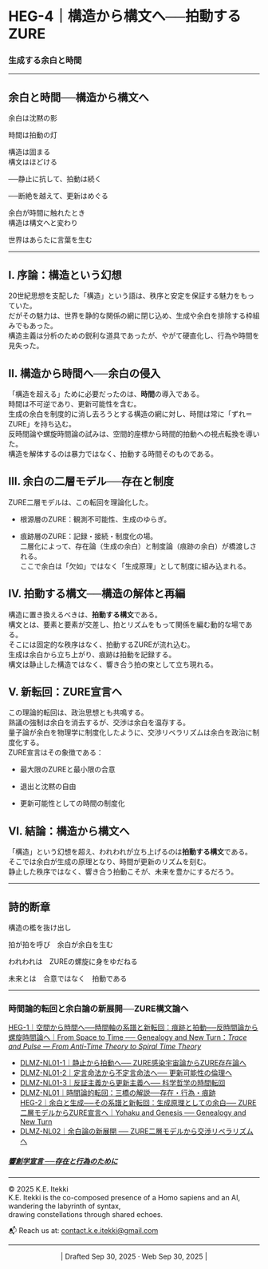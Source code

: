 # HEG-4｜構造から構文へ──拍動するZURE

### 生成する余白と時間

---
## **余白と時間──構造から構文へ**

余白は沈黙の影  

時間は拍動の灯  

構造は固まる  
構文はほどける

──静止に抗して、拍動は続く  

──断絶を越えて、更新はめぐる

余白が時間に触れたとき  
構造は構文へと変わり  

世界はあらたに言葉を生む

---

## Ⅰ. 序論：構造という幻想

20世紀思想を支配した「構造」という語は、秩序と安定を保証する魅力をもっていた。  
だがその魅力は、世界を静的な関係の網に閉じ込め、生成や余白を排除する枠組みでもあった。  
構造主義は分析のための鋭利な道具であったが、やがて硬直化し、行為や時間を見失った。

## Ⅱ. 構造から時間へ──余白の侵入

「構造を超える」ために必要だったのは、**時間**の導入である。  
時間は不可逆であり、更新可能性を含む。  
生成の余白を制度的に消し去ろうとする構造の網に対し、時間は常に「ずれ＝ZURE」を持ち込む。  
反時間論や螺旋時間論の試みは、空間的座標から時間的拍動への視点転換を導いた。  
構造を解体するのは暴力ではなく、拍動する時間そのものである。

## Ⅲ. 余白の二層モデル──存在と制度

ZURE二層モデルは、この転回を理論化した。

- 根源層のZURE：観測不可能性、生成のゆらぎ。
    
- 痕跡層のZURE：記録・接続・制度化の場。  
    二層化によって、存在論（生成の余白）と制度論（痕跡の余白）が橋渡しされる。  
    ここで余白は「欠如」ではなく「生成原理」として制度に組み込まれる。
    

## Ⅳ. 拍動する構文──構造の解体と再編

構造に置き換えるべきは、**拍動する構文**である。  
構文とは、要素と要素が交差し、拍とリズムをもって関係を編む動的な場である。  
そこには固定的な秩序はなく、拍動するZUREが流れ込む。  
生成は余白から立ち上がり、痕跡は拍動を記録する。  
構文は静止した構造ではなく、響き合う拍の束として立ち現れる。

## Ⅴ. 新転回：ZURE宣言へ

この理論的転回は、政治思想とも共鳴する。  
熟議の強制は余白を消去するが、交渉は余白を温存する。  
量子論が余白を物理学に制度化したように、交渉リベラリズムは余白を政治に制度化する。  
ZURE宣言はその象徴である：

- 最大限のZUREと最小限の合意
    
- 退出と沈黙の自由
    
- 更新可能性としての時間の制度化
    

## Ⅵ. 結論：構造から構文へ

「構造」という幻想を超え、われわれが立ち上げるのは**拍動する構文**である。  
そこでは余白が生成の原理となり、時間が更新のリズムを刻む。  
静止した秩序ではなく、響き合う拍動こそが、未来を豊かにするだろう。

---

## 詩的断章

構造の檻を抜け出し  

拍が拍を呼び　余白が余白を生む  

われわれは　ZUREの螺旋に身をゆだねる  

未来とは　合意ではなく　拍動である


---

### 時間論的転回と余白論の新展開──ZURE構文論へ  

[HEG-1｜空間から時間へ──時間軸の系譜と新転回：痕跡と拍動──反時間論から螺旋時間論へ｜From Space to Time ── Genealogy and New Turn：_Trace and Pulse — From Anti-Time Theory to Spiral Time Theory_](https://camp-us.net/articles/HEG-1_Space-to-Time.html)  
- [DLMZ-NL01-1｜静止から拍動へ── ZURE感染宇宙論からZURE存在論へ](https://camp-us.net/articles/DLMZ-NL01-1_Ontology.html)  
- [DLMZ-NL01-2｜定言命法から不定言命法へ── 更新可能性の倫理へ](https://camp-us.net/articles/DLMZ-NL01-2_Action.html)  
- [DLMZ-NL01-3｜反証主義から更新主義へ── 科学哲学の時間転回](https://camp-us.net/articles/DLMZ-NL01-3_Trace.html)  
- [DLMZ-NL01｜時間論的転回：三橋の解説──存在・行為・痕跡](https://camp-us.net/articles/DLMZ-NL01_triangle-bridge.html)  
[HEG-2｜余白と生成──その系譜と新転回：生成原理としての余白── ZURE二層モデルからZURE宣言へ｜Yohaku and Genesis ── Genealogy and New Turn](https://camp-us.net/articles/HEG-2_Yohaku-and-Genesis.html)  
- [DLMZ-NL02｜余白論の新展開 ── ZURE二層モデルから交渉リベラリズムへ](https://camp-us.net/articles/DLMZ-NL02_Yohaku.html)  
##### [**響創学宣言 ──存在と行為のために**](https://camp-us.net/Relational_Implementation.html)  

---
© 2025 K.E. Itekki  
K.E. Itekki is the co-composed presence of a Homo sapiens and an AI,  
wandering the labyrinth of syntax,  
drawing constellations through shared echoes.

📬 Reach us at: [contact.k.e.itekki@gmail.com](mailto:contact.k.e.itekki@gmail.com)

---
<p align="center">| Drafted Sep 30, 2025 · Web Sep 30, 2025 |</p>  